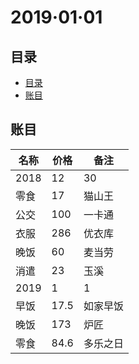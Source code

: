 # 2019·01·01

## 目录

<!-- TOC depthFrom:2 -->

- [目录](#目录)
- [账目](#账目)

<!-- /TOC -->

## 账目

| 名称 | 价格 | 备注     |
| ---- | ---- | -------- |
| 2018 | 12   | 30       |
| 零食 | 17   | 猫山王   |
| 公交 | 100  | 一卡通   |
| 衣服 | 286  | 优衣库   |
| 晚饭 | 60   | 麦当劳   |
| 消遣 | 23   | 玉溪     |
| 2019 | 1    | 1        |
| 早饭 | 17.5 | 如家早饭 |
| 晚饭 | 173  | 炉匠     |
| 零食 | 84.6 | 多乐之日 |


